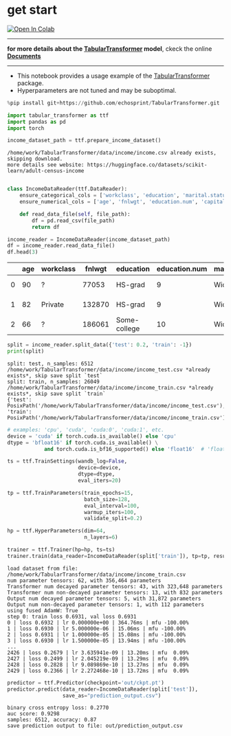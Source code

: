 # get start


<a target="_blank" href="https://colab.research.google.com/github/echosprint/TabularTransformer/blob/main/income_analysis.ipynb">
  <img src="https://colab.research.google.com/assets/colab-badge.svg" alt="Open In Colab"/>
</a>

---


**for more details about the [TabularTransformer](https://github.com/echosprint/TabularTransformer) model**,
ckeck the online **[Documents](https://echosprint.github.io/TabularTransformer/)**

---

- This notebook provides a usage example of the
  [TabularTransformer](https://github.com/echosprint/TabularTransformer)
  package.
- Hyperparameters are not tuned and may be suboptimal.


```python
%pip install git+https://github.com/echosprint/TabularTransformer.git
```


```python
import tabular_transformer as ttf
import pandas as pd
import torch
```


```python
income_dataset_path = ttf.prepare_income_dataset()
```

    /home/work/TabularTransformer/data/income/income.csv already exists, skipping download.
    more details see website: https://huggingface.co/datasets/scikit-learn/adult-census-income



```python

class IncomeDataReader(ttf.DataReader):
    ensure_categorical_cols = ['workclass', 'education', 'marital.status', 'occupation', 'relationship', 'race', 'sex', 'native.country', 'income']
    ensure_numerical_cols = ['age', 'fnlwgt', 'education.num', 'capital.gain', 'capital.loss', 'hours.per.week']

    def read_data_file(self, file_path):
        df = pd.read_csv(file_path)
        return df
```


```python
income_reader = IncomeDataReader(income_dataset_path)
df = income_reader.read_data_file()
df.head(3)
```




|    | age | workclass | fnlwgt | education   | education.num | marital.status | occupation      | relationship   | race  | sex    | capital.gain | capital.loss | hours.per.week | native.country | income |
|----|-----|-----------|--------|-------------|---------------|----------------|-----------------|----------------|-------|--------|--------------|--------------|----------------|----------------|--------|
| 0  | 90  | ?         | 77053  | HS-grad     | 9             | Widowed        | ?               | Not-in-family  | White | Female | 0            | 4356         | 40             | United-States  | <=50K  |
| 1  | 82  | Private   | 132870 | HS-grad     | 9             | Widowed        | Exec-managerial | Not-in-family  | White | Female | 0            | 4356         | 18             | United-States  | <=50K  |
| 2  | 66  | ?         | 186061 | Some-college| 10            | Widowed        | ?               | Unmarried      | Black | Female | 0            | 4356         | 40             | United-States  | <=50K  |


```python
split = income_reader.split_data({'test': 0.2, 'train': -1})
print(split)
```

    split: test, n_samples: 6512
    /home/work/TabularTransformer/data/income/income_test.csv *already exists*, skip save split `test`
    split: train, n_samples: 26049
    /home/work/TabularTransformer/data/income/income_train.csv *already exists*, skip save split `train`
    {'test': PosixPath('/home/work/TabularTransformer/data/income/income_test.csv'), 'train': PosixPath('/home/work/TabularTransformer/data/income/income_train.csv')}



```python
# examples: 'cpu', 'cuda', 'cuda:0', 'cuda:1', etc.
device = 'cuda' if torch.cuda.is_available() else 'cpu'
dtype = 'bfloat16' if torch.cuda.is_available() \
            and torch.cuda.is_bf16_supported() else 'float16'  # 'float32' or 'bfloat16' or 'float16'

ts = ttf.TrainSettings(wandb_log=False, 
                       device=device, 
                       dtype=dtype, 
                       eval_iters=20)

tp = ttf.TrainParameters(train_epochs=15,
                         batch_size=128,
                         eval_interval=100,
                         warmup_iters=100,
                         validate_split=0.2)

hp = ttf.HyperParameters(dim=64,
                         n_layers=6)

trainer = ttf.Trainer(hp=hp, ts=ts)
trainer.train(data_reader=IncomeDataReader(split['train']), tp=tp, resume=False)

```

    load dataset from file: /home/work/TabularTransformer/data/income/income_train.csv
    num parameter tensors: 62, with 356,464 parameters
    Transformer num decayed parameter tensors: 43, with 323,648 parameters
    Transformer num non-decayed parameter tensors: 13, with 832 parameters
    Output num decayed parameter tensors: 5, with 31,872 parameters
    Output num non-decayed parameter tensors: 1, with 112 parameters
    using fused AdamW: True
    step 0: train loss 0.6931, val loss 0.6931
    0 | loss 0.6932 | lr 0.000000e+00 | 364.76ms | mfu -100.00%
    1 | loss 0.6930 | lr 5.000000e-06 | 15.06ms | mfu -100.00%
    2 | loss 0.6931 | lr 1.000000e-05 | 15.08ms | mfu -100.00%
    3 | loss 0.6930 | lr 1.500000e-05 | 13.94ms | mfu -100.00%
    ...
    2426 | loss 0.2679 | lr 3.635941e-09 | 13.20ms | mfu  0.09%
    2427 | loss 0.2499 | lr 2.045219e-09 | 13.29ms | mfu  0.09%
    2428 | loss 0.2828 | lr 9.089869e-10 | 13.27ms | mfu  0.09%
    2429 | loss 0.2366 | lr 2.272468e-10 | 13.72ms | mfu  0.09%



```python
predictor = ttf.Predictor(checkpoint='out/ckpt.pt')
predictor.predict(data_reader=IncomeDataReader(split['test']),
                  save_as="prediction_output.csv")
```

    binary cross entropy loss: 0.2770
    auc score: 0.9298
    samples: 6512, accuracy: 0.87
    save prediction output to file: out/prediction_output.csv